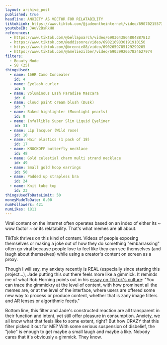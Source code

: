 ```yaml
---
layout: archive_post
published: true
headline: ANXIETY AS VECTOR FOR RELATABILITY
tiktokLink: https://www.tiktok.com/@jadeontheinternet/video/6907021557395148037
youtubeID: JAuV2BsRkH8
references:
  - https://www.tiktok.com/@bellapoarch/video/6903643864804887813
  - https://www.tiktok.com/@addisonre/video/6902169830191910150
  - https://www.tiktok.com/@brennie88/video/6902659785129299205
  - https://www.tiktok.com/@ameliezilber/video/6903992057824627974
filters:
  - Beauty Mode
  - S8 (25)
thingsUsed:
  - name: 16HR Camo Concealer
    id: 4
  - name: Eyelash curler
    id: 5
  - name: Voluminous Lash Paradise Mascara
    id: 6
  - name: Cloud paint cream blush (Dusk)
    id: 7
  - name: Baked highlighter (Moonlight pearls)
    id: 8
  - name: Infallible Super Slim Liquid Eyeliner
    id: 31
  - name: Lip lacquer (Wild rose)
    id: 10
  - name: Hair elastics (1 pack of 18)
    id: 17
  - name: KNOCKOFF butterfly necklace
    id: 48
  - name: Gold celestial charm multi strand necklace
    id: 49
  - name: Small gold hoop earrings
    id: 50
  - name: Padded up strapless bra
    id: 24
  - name: Knit tube top
    id: 23
thingsUsedToDateLimit: 50
moneyMadeToDate: 0.00
numFollowers: 421
numLikes: 1811
---
```


Viral content on the internet often operates based on an index of either its ~ wow factor ~ or its relatability. That's what memes are all about.

TikTok thrives on this kind of content. Videos of people exposing themselves or making a joke out of how they do something "embarrassing" often go viral because people love to feel like they can see themselves (and laugh about themselves) while using a creator's content on screen as a proxy.

Though I will say, my anxiety recently is REAL (especially since starting this project...), Jade putting this out there feels more like a gimmick. It reminds me of what Rob Horning points out in his [essay on TikTok's culture](https://reallifemag.com/i-write-the-songs/): "You can trace the gimmickry at the level of content, with how prominent all the memes are, or at the level of the interface, where users are offered some new way to process or produce content, whether that is zany image filters and AR lenses or algorithmic feeds."

Bottom line, this filter and Jade's constructed reaction are all transparent in their function and intent, yet still offer pleasure in consumption. Anxiety, we all know what that feels like to some extent, right? But how CRAZY that this filter picked it out for ME? With some serious suspension of disbelief, the "joke" is enough to get maybe a small laugh and maybe a like. Nobody cares that it's obviously a gimmick. They know.
